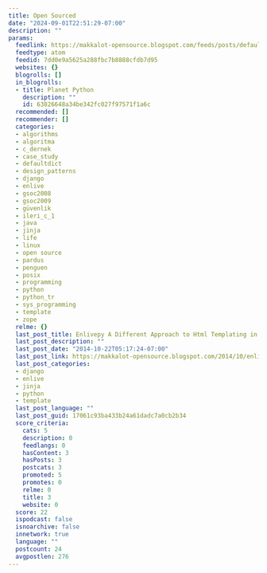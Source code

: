 ```yaml
---
title: Open Sourced
date: "2024-09-01T22:51:29-07:00"
description: ""
params:
  feedlink: https://makkalot-opensource.blogspot.com/feeds/posts/default/-/python
  feedtype: atom
  feedid: 7dd0e9a5625a288fbc7b8888cfdb7d95
  websites: {}
  blogrolls: []
  in_blogrolls:
  - title: Planet Python
    description: ""
    id: 63826648a34be342fc027f97571f1a6c
  recommended: []
  recommender: []
  categories:
  - algorithms
  - algoritma
  - c_dernek
  - case_study
  - defaultdict
  - design_patterns
  - django
  - enlive
  - gsoc2008
  - gsoc2009
  - güvenlik
  - ileri_c_1
  - java
  - jinja
  - life
  - linux
  - open source
  - pardus
  - penguen
  - posix
  - programming
  - python
  - python_tr
  - sys_programming
  - template
  - zope
  relme: {}
  last_post_title: Enlivepy A Different Approach to Html Templating in Python
  last_post_description: ""
  last_post_date: "2014-10-22T05:17:24-07:00"
  last_post_link: https://makkalot-opensource.blogspot.com/2014/10/enlivepy-different-approach-to-html.html
  last_post_categories:
  - django
  - enlive
  - jinja
  - python
  - template
  last_post_language: ""
  last_post_guid: 17061c93ba433b24a61dadc7a0cb2b34
  score_criteria:
    cats: 5
    description: 0
    feedlangs: 0
    hasContent: 3
    hasPosts: 3
    postcats: 3
    promoted: 5
    promotes: 0
    relme: 0
    title: 3
    website: 0
  score: 22
  ispodcast: false
  isnoarchive: false
  innetwork: true
  language: ""
  postcount: 24
  avgpostlen: 276
---
```

